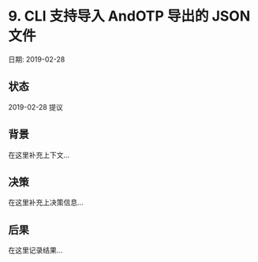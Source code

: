 # 9. CLI 支持导入 AndOTP 导出的 JSON 文件

日期: 2019-02-28

## 状态

2019-02-28 提议

## 背景

在这里补充上下文...

## 决策

在这里补充上决策信息...

## 后果

在这里记录结果...
